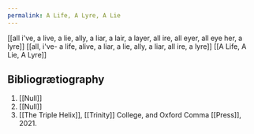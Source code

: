 ```yaml
---
permalink: A Life, A Lyre, A Lie
---
```

[[all i've, a live, a lie, ally, a liar, a lair, a layer, all ire, all eyer, all eye her, a lyre]]
[[all, i've- a life, alive, a liar, a lie, ally, a liar, all ire, a lyre]]
[[A Life, A Lie, A Lyre]]


Bibliogrætiography
---
1. [[Null]]
2. [[Null]]
3. [[The Triple Helix]], [[Trinity]] College, and Oxford Comma [[Press]], 2021.